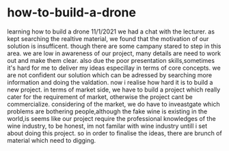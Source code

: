# how-to-build-a-drone
learning how to build a drone
11/1/2021
we had a chat with the lecturer. as kept searching the realtive material, we found that the motivation of our solution is insufficent. though there are some campany stared to step in this area. we are low in awareness of our project, many details are need to work out and make them clear. also due the poor presentation skills,sometimes it's hard for me to deliver my ideas especillay in terms of core concepts. we are not confident our solution which can be adressed by searching more information and doing the valdation. now i realise how hard it is to build a new project. in terms of market side, we have to build a project which really cater for the requirement of market, otherwise the project cant be commercialize. considering of the market, we do have to inveastgate which problems are bothering people,although the fake wine is existing in the world,is seems like our project require the professional knowledges of the wine industry, to be honest, im not familar with wine industry untill i set about doing this project. so in order to finalise the ideas, there are brunch of material which need to digging.
